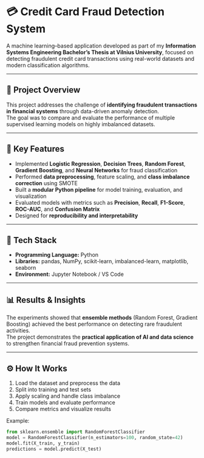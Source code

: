 # 💳 Credit Card Fraud Detection System

A machine learning–based application developed as part of my **Information Systems Engineering Bachelor’s Thesis at Vilnius University**, focused on detecting fraudulent credit card transactions using real-world datasets and modern classification algorithms.

---

## 🚀 Project Overview
This project addresses the challenge of **identifying fraudulent transactions in financial systems** through data-driven anomaly detection.  
The goal was to compare and evaluate the performance of multiple supervised learning models on highly imbalanced datasets.

---

## 🧠 Key Features
- Implemented **Logistic Regression**, **Decision Trees**, **Random Forest**, **Gradient Boosting**, and **Neural Networks** for fraud classification  
- Performed **data preprocessing**, feature scaling, and **class imbalance correction** using SMOTE  
- Built a **modular Python pipeline** for model training, evaluation, and visualization  
- Evaluated models with metrics such as **Precision**, **Recall**, **F1-Score**, **ROC-AUC**, and **Confusion Matrix**  
- Designed for **reproducibility and interpretability**

---

## 🧩 Tech Stack
- **Programming Language:** Python  
- **Libraries:** pandas, NumPy, scikit-learn, imbalanced-learn, matplotlib, seaborn  
- **Environment:** Jupyter Notebook / VS Code

---

## 📊 Results & Insights
The experiments showed that **ensemble methods** (Random Forest, Gradient Boosting) achieved the best performance on detecting rare fraudulent activities.  
The project demonstrates the **practical application of AI and data science** to strengthen financial fraud prevention systems.

---

## ⚙️ How It Works
1. Load the dataset and preprocess the data  
2. Split into training and test sets  
3. Apply scaling and handle class imbalance  
4. Train models and evaluate performance  
5. Compare metrics and visualize results  

Example:
```python
from sklearn.ensemble import RandomForestClassifier
model = RandomForestClassifier(n_estimators=100, random_state=42)
model.fit(X_train, y_train)
predictions = model.predict(X_test)
